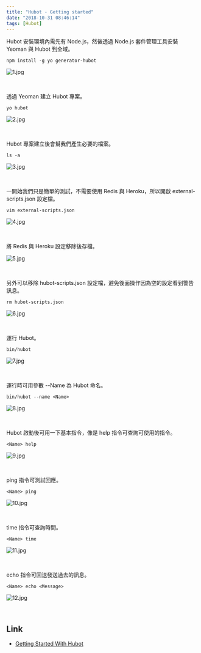 ```yaml
---
title: "Hubot - Getting started"
date: "2018-10-31 08:46:14"
tags: [Hubot]
---
```



Hubot 安裝環境內需先有 Node.js，然後透過 Node.js 套件管理工具安裝 Yeoman 與 Hubot 到全域。  

<!-- More -->

    npm install -g yo generator-hubot

![1.jpg](1.jpg)

</br>


透過 Yeoman 建立 Hubot 專案。  

    yo hubot

![2.jpg](2.jpg)

</br>


Hubot 專案建立後會幫我們產生必要的檔案。  

    ls -a

![3.jpg](3.jpg)

</br>


一開始我們只是簡單的測試，不需要使用 Redis 與 Heroku，所以開啟 external-scripts.json 設定檔。  

    vim external-scripts.json

![4.jpg](4.jpg)

<br>


將 Redis 與 Heroku 設定移除後存檔。  

![5.jpg](5.jpg)

<br>


另外可以移除 hubot-scripts.json 設定檔，避免後面操作因為空的設定看到警告訊息。  

    rm hubot-scripts.json

![6.jpg](6.jpg)

<br>


運行 Hubot。  

    bin/hubot

![7.jpg](7.jpg)

<br>


運行時可用參數 --Name 為 Hubot 命名。  

    bin/hubot --name <Name>

![8.jpg](8.jpg)

<br>


Hubot 啟動後可用一下基本指令，像是 help 指令可查詢可使用的指令。  

    <Name> help

![9.jpg](9.jpg)

<br>


ping 指令可測試回應。  

    <Name> ping

![10.jpg](10.jpg)

<br>


time 指令可查詢時間。  

    <Name> time

![11.jpg](11.jpg)

<br>


echo 指令可回送發送過去的訊息。  

    <Name> echo <Message>

![12.jpg](12.jpg)

</br>


Link
----
* [Getting Started With Hubot](https://hubot.github.com/docs/)
